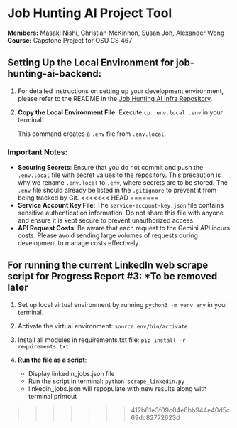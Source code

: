 # Job Hunting AI Project Tool

**Members:** Masaki Nishi, Christian McKinnon, Susan Joh, Alexander Wong  
**Course:** Capstone Project for OSU CS 467

## Setting Up the Local Environment for job-hunting-ai-backend:

1. For detailed instructions on setting up your development environment, please refer to the README in the [Job Hunting AI Infra Repository](https://github.com/MasakiNishi/job-hunting-ai-infra).

2. **Copy the Local Environment File**:
   Execute `cp .env.local .env` in your terminal.

   This command creates a `.env` file from `.env.local`.

### Important Notes:

- **Securing Secrets**: Ensure that you do not commit and push the `.env.local` file with secret values to the repository. This precaution is why we rename `.env.local` to `.env`, where secrets are to be stored. The `.env` file should already be listed in the `.gitignore` to prevent it from being tracked by Git.
<<<<<<< HEAD
=======
- **Service Account Key File**: The `service-account-key.json` file contains sensitive authentication information. Do not share this file with anyone and ensure it is kept secure to prevent unauthorized access.
- **API Request Costs**: Be aware that each request to the Gemini API incurs costs. Please avoid sending large volumes of requests during development to manage costs effectively.


## For running the current LinkedIn web scrape script for Progress Report #3: *To be removed later

1. Set up local virtual environment by running `python3 -m venv env` in your terminal.

2. Activate the virtual environment: `source env/bin/activate`

3. Install all modules in requirements.txt file: `pip install -r requirements.txt`

3. **Run the file as a script**:

   - Display linkedin_jobs.json file
   - Run the script in terminal: `python scrape_linkedin.py`
   - linkedin_jobs.json will repopulate with new results along with terminal printout
>>>>>>> 412b61e3f09c04e6bb944e40d5c69dc82772623d
